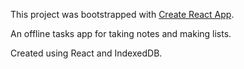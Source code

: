 This project was bootstrapped with [Create React App](https://github.com/facebook/create-react-app).

An offline tasks app for taking notes and making lists.

Created using React and IndexedDB.
